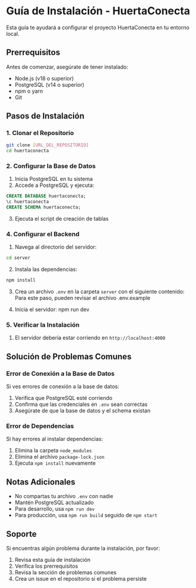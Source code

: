 # Guía de Instalación - HuertaConecta

Esta guía te ayudará a configurar el proyecto HuertaConecta en tu entorno local.

## Prerrequisitos

Antes de comenzar, asegúrate de tener instalado:

- Node.js (v18 o superior)
- PostgreSQL (v14 o superior)
- npm o yarn
- Git

## Pasos de Instalación

### 1. Clonar el Repositorio

```bash
git clone [URL_DEL_REPOSITORIO]
cd huertaconecta
```

### 2. Configurar la Base de Datos

1. Inicia PostgreSQL en tu sistema
2. Accede a PostgreSQL y ejecuta:

```sql
CREATE DATABASE huertaconecta;
\c huertaconecta
CREATE SCHEMA huertaconecta;
```

3. Ejecuta el script de creación de tablas

### 4. Configurar el Backend

1. Navega al directorio del servidor:
```bash
cd server
```

2. Instala las dependencias:
```bash
npm install
```

3. Crea un archivo `.env` en la carpeta `server` con el siguiente contenido:
Para este paso, pueden revisar el archivo .env.example


4. Inicia el servidor: npm run dev


### 5. Verificar la Instalación

1. El servidor debería estar corriendo en `http://localhost:4000`

## Solución de Problemas Comunes

### Error de Conexión a la Base de Datos

Si ves errores de conexión a la base de datos:
1. Verifica que PostgreSQL esté corriendo
2. Confirma que las credenciales en `.env` sean correctas
3. Asegúrate de que la base de datos y el schema existan

### Error de Dependencias

Si hay errores al instalar dependencias:
1. Elimina la carpeta `node_modules`
2. Elimina el archivo `package-lock.json`
3. Ejecuta `npm install` nuevamente

## Notas Adicionales

- No compartas tu archivo `.env` con nadie
- Mantén PostgreSQL actualizado
- Para desarrollo, usa `npm run dev`
- Para producción, usa `npm run build` seguido de `npm start`

## Soporte

Si encuentras algún problema durante la instalación, por favor:
1. Revisa esta guía de instalación
2. Verifica los prerrequisitos
3. Revisa la sección de problemas comunes
4. Crea un issue en el repositorio si el problema persiste 